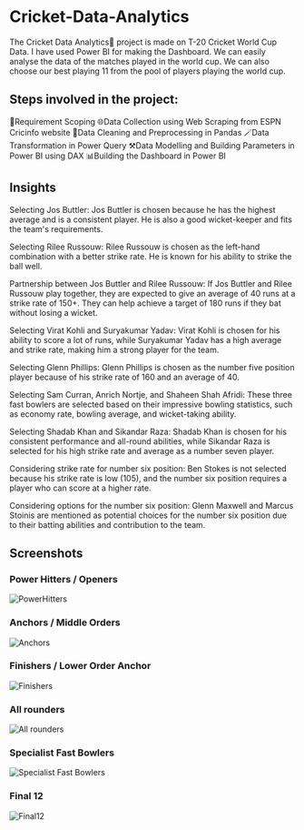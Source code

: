 # Cricket-Data-Analytics
The Cricket Data Analytics🏏 project is made on T-20 Cricket World Cup Data. I have used Power BI for making the Dashboard. We can easily analyse the data of the matches played in the world cup. We can also choose our best playing 11 from the pool of players playing the world cup.
## Steps involved in the project:
📝Requirement Scoping
🌐Data Collection using Web Scraping from ESPN Cricinfo website
🧹Data Cleaning and Preprocessing in Pandas
🪄Data Transformation in Power Query
⚒️Data Modelling and Building Parameters in Power BI using DAX
📊Building the Dashboard in Power BI


## Insights

Selecting Jos Buttler: Jos Buttler is chosen because he has the highest average and is a consistent player. He is also a good wicket-keeper and fits the team's requirements.

Selecting Rilee Russouw: Rilee Russouw is chosen as the left-hand combination with a better strike rate. He is known for his ability to strike the ball well.

Partnership between Jos Buttler and Rilee Russouw: If Jos Buttler and Rilee Russouw play together, they are expected to give an average of 40 runs at a strike rate of 150+. They can help achieve a target of 180 runs if they bat without losing a wicket.

Selecting Virat Kohli and Suryakumar Yadav: Virat Kohli is chosen for his ability to score a lot of runs, while Suryakumar Yadav has a high average and strike rate, making him a strong player for the team.

Selecting Glenn Phillips: Glenn Phillips is chosen as the number five position player because of his strike rate of 160 and an average of 40.

Selecting Sam Curran, Anrich Nortje, and Shaheen Shah Afridi: These three fast bowlers are selected based on their impressive bowling statistics, such as economy rate, bowling average, and wicket-taking ability.

Selecting Shadab Khan and Sikandar Raza: Shadab Khan is chosen for his consistent performance and all-round abilities, while Sikandar Raza is selected for his high strike rate and average as a number seven player.

Considering strike rate for number six position: Ben Stokes is not selected because his strike rate is low (105), and the number six position requires a player who can score at a higher rate.

Considering options for the number six position: Glenn Maxwell and Marcus Stoinis are mentioned as potential choices for the number six position due to their batting abilities and contribution to the team.

## Screenshots

### Power Hitters / Openers
![PowerHitters](https://github.com/shanibafirdouse/Cricket-Data-Analytics/assets/85803371/81d0d1c9-260c-46f3-8579-3bd54c6d9b74)

### Anchors / Middle Orders
![Anchors](https://github.com/shanibafirdouse/Cricket-Data-Analytics/assets/85803371/ad53e7e8-0958-4e8a-9e95-f508f50533c9)

### Finishers / Lower Order Anchor
![Finishers](https://github.com/shanibafirdouse/Cricket-Data-Analytics/assets/85803371/653d691d-454a-410d-b6ae-10719b0ed131)

### All rounders
![All rounders](https://github.com/shanibafirdouse/Cricket-Data-Analytics/assets/85803371/dfdf727e-0ebd-4040-973c-43e2c72e0cbc)

### Specialist Fast Bowlers
![Specialist Fast Bowlers](https://github.com/shanibafirdouse/Cricket-Data-Analytics/assets/85803371/d1da5feb-9795-4ee7-9c51-5bb4baafe45d)

### Final 12
![Final12](https://github.com/shanibafirdouse/Cricket-Data-Analytics/assets/85803371/47a92a91-f828-4f60-a302-ae578d19b83d)



